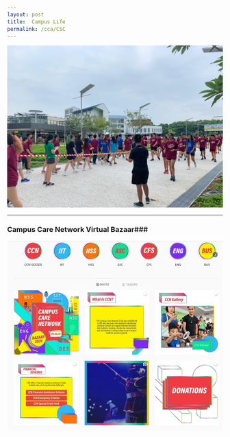 ```yaml
---
layout: post
title:  Campus Life
permalink: /cca/CSC
---
```

![Be Caring](/images/CSC_1.jpeg "Be Caring")

----
### Campus Care Network Virtual Bazaar###
[![CCN](/images/Involved/CCN1.JPG)](https://www.instagram.com/e_ccnday/)

